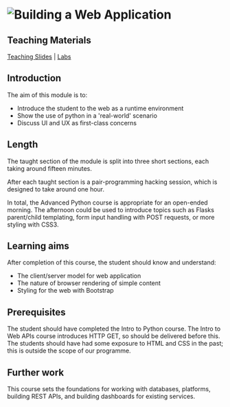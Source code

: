 # ![Building a Web Application](../blob/master/assets/img/logo-128.png?raw=true)
## Teaching Materials

[Teaching Slides](https://gitpitch.com/iotinafrica/material?p=building-a-web-application)
| [Labs](Building-a-Web-Application:-Labs)

## Introduction
The aim of this module is to:
* Introduce the student to the web as a runtime environment
* Show the use of python in a 'real-world' scenario
* Discuss UI and UX as first-class concerns

## Length

The taught section of the module is split into three short sections, each taking around fifteen minutes.

After each taught section is a pair-programming hacking session, which is designed to take around one hour.

In total, the Advanced Python course is appropriate for an open-ended morning. The afternoon could be used to
introduce topics such as Flasks parent/child templating, form input handling with POST requests, or more styling with CSS3.

## Learning aims
After completion of this course, the student should know and understand:
* The client/server model for web application
* The nature of browser rendering of simple content
* Styling for the web with Bootstrap

## Prerequisites
The student should have completed the Intro to Python course. The Intro to Web APIs course introduces HTTP GET, so should be delivered before this. The students should have had some exposure to HTML and CSS in the past; this is outside the scope of our programme.

## Further work
This course sets the foundations for working with databases, platforms, building REST APIs, and building dashboards for existing services.